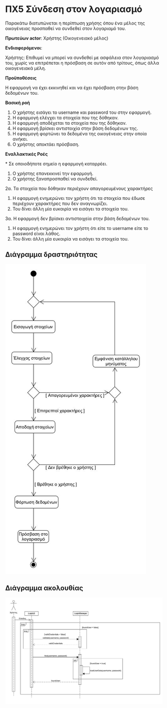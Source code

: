 # ΠΧ5 Σύνδεση στον λογαριασμό
Παρακάτω διατυπώνεται η περίπτωση χρήσης όπου ένα μέλος της οικογένειας προσπαθεί να συνδεθεί στον λογαριαμό του.

**Πρωτεύων actor**: Χρήστης (Οικογενειακό μέλος)

**Ενδιαφερόμενοι**:

Χρήστης: Επιθυμεί να μπορεί να συνδεθεί με ασφάλεια στον λογαριασμό του, χωρίς να επιτρέπεται η πρόσβαση σε αυτόν από τρίτους, όπως άλλα οικογενειακά μέλη.

**Προϋποθέσεις**

Η εφαρμογή να έχει εκκινηθεί και να έχει πρόσβαση στην βάση δεδομένων του.

**Βασική ροή**

1) Ο χρήστης εισάγει το username και password του στην εφαρμογή.
2) Η εφαρμογή ελέγχει τα στοιχεία που της δόθηκαν.
3) Η εφαρμογή αποδέχεται τα στοιχεία που της δόθηκαν.
4) Η εφαρμογή βρίσκει αντιστοιχία στην βάση δεδομένων της.
5) Η εφαρμογή φορτώνει τα δεδομένα της οικογένειας στην οποία ανήκει.
6) Ο χρήστης αποκτάει πρόσβαση.

**Εναλλακτικές Ροές**

\* Σε οποιοδήποτε σημείο η εφαρμογή καταρρέει.

1) Ο χρήστης επανεκκινεί την εφαρμογή.
2) Ο χρήστης ξαναπροσπαθεί να συνδεθεί.

2α. Τα στοιχεία που δόθηκαν περιέχουν απαγορευμένους χαρακτήρες

1) Η εφαρμογή ενημερώνει τον χρήστη ότι τα στοιχεία που έδωσε περιέχουν χαρακτήρες που δεν αναγνωρίζει.
2) Του δίνει άλλη μία ευκαιρία να εισάγει τα στοιχεία του.


3α. Η εφαρμογή δεν βρίσκει αντιστοιχεία στην βάση δεδομένων του.

1) Η εφαρμογή ενημερώνει τον χρήστη ότι είτε το username είτε το password είναι λάθος.
2) Του δίνει άλλη μία ευκαιρία να εισάγει τα στοιχεία του.


## Διάγραμμα δραστηριότητας
![image](/docs/markdown/uml/requirements/uc5-activity-diagram.jpg)

## Διάγραμμα ακολουθίας

![image](/docs/markdown/uml/requirements/uc5-sequence-diagram.jpg)